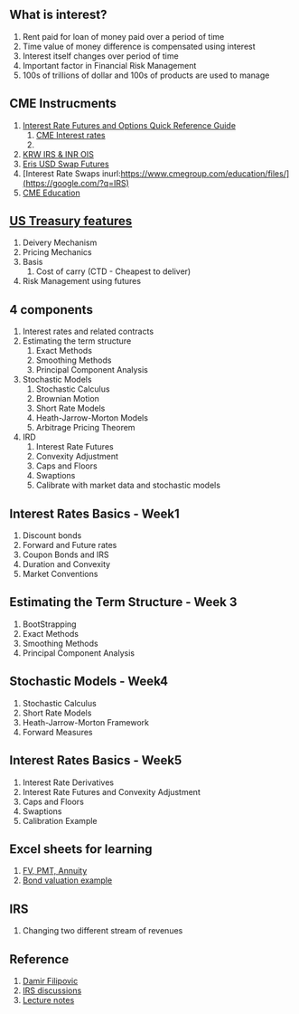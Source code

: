 ## What is interest?

1. Rent paid for loan of money paid over a period of time
2. Time value of money difference is compensated using interest
3. Interest itself changes over period of time
4. Important factor in Financial Risk Management
5. 100s of trillions of dollar and 100s of products are used to manage

## CME Instrucments

1. [Interest Rate Futures and Options Quick Reference Guide](https://www.cmegroup.com/trading/interest-rates/interest-rates-quick-reference-guide.html)
   1. [CME Interest rates](https://www.cmegroup.com/education/browse-all.html#filters=Interest%20Rates)
   2. 
2. [KRW IRS & INR OIS](https://www.cmegroup.com/education/files/korean-won-and-indian-rupee-swap-clearing.pdf)
3. [Eris USD Swap Futures](https://www.cmegroup.com/education/files/eris-methodology-overview.pdf)
4. [Interest Rate Swaps inurl:https://www.cmegroup.com/education/files/](https://google.com/?q=IRS)
5. [CME Education](https://www.cmegroup.com/education/courses/cme-institute-live/chapter-1-introduction-to-cme-group-and-fundamentals-of-financial-futures-and-options/introduction-to-short-term-interest-rates.html#cmeloginteaser1)

## [US Treasury features](https://www.cmegroup.com/education/courses/cme-institute-live/chapter-1-introduction-to-cme-group-and-fundamentals-of-financial-futures-and-options/introduction-to-interest-rate-futures.html)
1. Deivery Mechanism
2. Pricing Mechanics
3. Basis
   1. Cost of carry (CTD - Cheapest to deliver)
4. Risk Management using futures

## 4 components
1. Interest rates and related contracts
2. Estimating the term structure
   1. Exact Methods
   2. Smoothing Methods
   3. Principal Component Analysis
3. Stochastic Models
   1. Stochastic Calculus
   2. Brownian Motion
   3. Short Rate Models
   4. Heath-Jarrow-Morton Models
   5. Arbitrage Pricing Theorem
4. IRD
   1. Interest Rate Futures
   2. Convexity Adjustment
   3. Caps and Floors
   4. Swaptions
   5. Calibrate with market data and stochastic models

## Interest Rates Basics - Week1
1. Discount bonds
2. Forward and Future rates
3. Coupon Bonds and IRS
4. Duration and Convexity
5. Market Conventions

## Estimating the Term Structure - Week 3
1. BootStrapping
2. Exact Methods
3. Smoothing Methods
4. Principal Component Analysis

## Stochastic Models - Week4
1. Stochastic Calculus
2. Short Rate Models
3. Heath-Jarrow-Morton Framework
4. Forward Measures

## Interest Rates Basics - Week5
1. Interest Rate Derivatives
2. Interest Rate Futures and Convexity Adjustment
3. Caps and Floors
4. Swaptions
5. Calibration Example


## Excel sheets for learning

1. [FV, PMT, Annuity](http://pages.stern.nyu.edu/~igiddy/spreadsheets/tvm.xls)
2. [Bond valuation example](https://exceljet.net/formula/bond-valuation-example)


## IRS
1. Changing two different stream of revenues

## Reference
1. [Damir Filipovic](https://www.epfl.ch/labs/csf/)
2. [IRS discussions](https://www.coursera.org/learn/interest-rate-models/discussions)
3. [Lecture notes](http://people.stern.nyu.edu/jcarpen0/courses/b403333/18capfloor.pdf)
